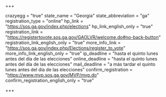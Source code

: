 +++

crazyegg = "true"
state_name = "Georgia"
state_abbreviation = "ga"
registration_type = "online"
hp_link = "https://sos.ga.gov/index.php/elections"
hp_link_english_only = "true"
registration_link = "https://registertovote.sos.ga.gov/GAOLVR/welcome.do#no-back-button"
registration_link_english_only = "true"
more_info_link = "https://sos.ga.gov/index.php/Elections/register_to_vote"
more_info_link_english_only = "true"
ip_deadline = "hasta el quinto lunes antes del día de las elecciones"
online_deadline = "hasta el quinto lunes antes del día de las elecciones"
mail_deadline = "a más tardar el quinto lunes antes del día de las elecciones"
confirm_registration = "https://www.mvp.sos.ga.gov/MVP/mvp.do"
confirm_registration_english_only = "true"

+++